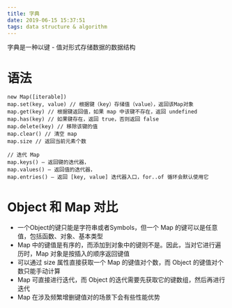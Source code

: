 ```yaml
---
title: 字典
date: 2019-06-15 15:37:51
tags: data structure & algorithm
---
```

字典是一种以键 - 值对形式存储数据的数据结构

# 语法
```
new Map([iterable])
map.set(key, value) // 根据键（key）存储值（value），返回该Map对象
map.get(key) // 根据键返回值，如果 map 中该键不存在，返回 undefined
map.has(key) // 如果键存在，返回 true，否则返回 false
map.delete(key) // 移除该键的值
map.clear() // 清空 map
map.size // 返回当前元素个数

// 迭代 Map
map.keys() – 返回键的迭代器，
map.values() – 返回值的迭代器，
map.entries() – 返回 [key, value] 迭代器入口，for..of 循环会默认使用它
```

# Object 和 Map 对比
- 一个Object的键只能是字符串或者Symbols，但一个 Map 的键可以是任意值，包括函数、对象、基本类型
- Map 中的键值是有序的，而添加到对象中的键则不是。因此，当对它进行遍历时，Map 对象是按插入的顺序返回键值
 - 可以通过 size 属性直接获取一个 Map 的键值对个数，而 Object 的键值对个数只能手动计算
- Map 可直接进行迭代，而 Object 的迭代需要先获取它的键数组，然后再进行迭代
- Map 在涉及频繁增删键值对的场景下会有些性能优势
